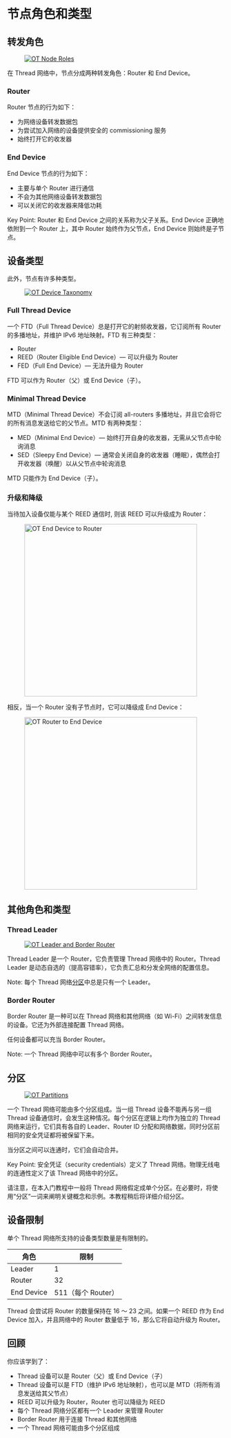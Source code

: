 # 节点角色和类型

## 转发角色

<figure class="attempt-right">
<a href="../images/ot-primer-roles_2x.png"><img src="../images/ot-primer-roles.png" srcset="../images/ot-primer-roles.png 1x, ../images/ot-primer-roles_2x.png 2x" border="0" alt="OT Node Roles" /></a>
</figure>

在 Thread 网络中，节点分成两种转发角色：Router 和 End Device。

### Router

Router 节点的行为如下：

* 为网络设备转发数据包
* 为尝试加入网络的设备提供安全的 commissioning 服务
* 始终打开它的收发器

### End Device

End Device 节点的行为如下：

* 主要与单个 Router 进行通信
* 不会为其他网络设备转发数据包
* 可以关闭它的收发器来降低功耗

Key Point: Router 和 End Device 之间的关系称为父子关系。End Device 正确地依附到一个 Router 上，其中 Router 始终作为父节点，End Device 则始终是子节点。

## 设备类型

此外，节点有许多种类型。

<figure class="attempt-right">
<a href="../images/ot-primer-taxonomy_2x.png"><img src="../images/ot-primer-taxonomy.png" srcset="../images/ot-primer-taxonomy.png 1x, ../images/ot-primer-taxonomy.png 2x" border="0" alt="OT Device Taxonomy" /></a>
</figure>

### Full Thread Device

一个 FTD（Full Thread Device）总是打开它的射频收发器，它订阅所有 Router 的多播地址，并维护 IPv6 地址映射。FTD 有三种类型：

* Router
* REED（Router Eligible End Device）— 可以升级为 Router
* FED（Full End Device）— 无法升级为 Router

FTD 可以作为 Router（父）或 End Device（子）。

### Minimal Thread Device

MTD（Minimal Thread Device）不会订阅 all-routers 多播地址，并且它会将它的所有消息发送给它的父节点。MTD 有两种类型：

* MED（Minimal End Device）— 始终打开自身的收发器，无需从父节点中轮询消息
* SED（Sleepy End Device）— 通常会关闭自身的收发器（睡眠），偶然会打开收发器（唤醒）以从父节点中轮询消息

MTD 只能作为 End Device（子）。

### 升级和降级

当待加入设备仅能与某个 REED 通信时, 则该 REED 可以升级成为 Router：

<figure>
<a href="../images/ot-primer-router-upgrade_2x.png"><img src="../images/ot-primer-router-upgrade.png" srcset="../images/ot-primer-router-upgrade.png 1x, ../images/ot-primer-router-upgrade_2x.png 2x" border="0" width="400" alt="OT End Device to Router" /></a>
</figure>

相反，当一个 Router 没有子节点时，它可以降级成 End Device：

<figure>
<a href="../images/ot-primer-router-downgrade_2x.png"><img src="../images/ot-primer-router-downgrade.png" srcset="../images/ot-primer-router-downgrade.png 1x, ../images/ot-primer-router-downgrade_2x.png 2x" border="0" width="400" alt="OT Router to End Device" /></a>
</figure>

## 其他角色和类型

### Thread Leader

<figure class="attempt-right">
<a href="../images/ot-primer-leader_2x.png"><img src="../images/ot-primer-leader.png" srcset="../images/ot-primer-leader.png 1x, ../images/ot-primer-leader_2x.png 2x" border="0" alt="OT Leader and Border Router" /></a>
</figure>

Thread Leader 是一个 Router，它负责管理 Thread 网络中的 Router。Thread Leader 是动态自选的（提高容错率），它负责汇总和分发全网络的配置信息。

Note: 每个 Thread 网络[分区](#分区)中总是只有一个 Leader。

### Border Router

Border Router 是一种可以在 Thread 网络和其他网络（如 Wi-Fi）之间转发信息的设备。它还为外部连接配置 Thread 网络。

任何设备都可以充当 Border Router。

Note: 一个 Thread 网络中可以有多个 Border Router。

## 分区

<figure class="attempt-right">
<a href="../images/ot-primer-partitions_2x.png"><img src="../images/ot-primer-partitions.png" srcset="../images/ot-primer-partitions.png 1x, ../images/ot-primer-partitions_2x.png 2x" border="0" alt="OT Partitions" /></a>
</figure>

一个 Thread 网络可能由多个分区组成。当一组 Thread 设备不能再与另一组 Thread 设备通信时，会发生这种情况。每个分区在逻辑上均作为独立的 Thread 网络来运行，它们具有各自的 Leader、Router ID 分配和网络数据，同时分区前相同的安全凭证都将被保留下来。

当分区之间可以连通时，它们会自动合并。

Key Point: 安全凭证（security credentials）定义了 Thread 网络。物理无线电的连通性定义了该 Thread 网络中的分区。

请注意，在本入门教程中一般将 Thread 网络假定成单个分区。在必要时，将使用“分区”一词来阐明关键概念和示例。本教程稍后将详细介绍分区。

## 设备限制

单个 Thread 网络所支持的设备类型数量是有限制的。

| 角色       | 限制               |
| ---------- | ------------------ |
| Leader     | 1                  |
| Router     | 32                 |
| End Device | 511（每个 Router） |

Thread 会尝试将 Router 的数量保持在 16 ～ 23 之间。如果一个 REED 作为 End Device 加入，并且网络中的 Router 数量低于 16，那么它将自动升级为 Router。

## 回顾

你应该学到了：

* Thread 设备可以是 Router（父）或 End Device（子）
* Thread 设备可以是 FTD（维护 IPv6 地址映射），也可以是 MTD（将所有消息发送给其父节点）
* REED 可以升级为 Router，Router 也可以降级为 REED
* 每个 Thread 网络分区都有一个 Leader 来管理 Router
* Border Router 用于连接 Thread 和其他网络
* 一个 Thread 网络可能由多个分区组成

